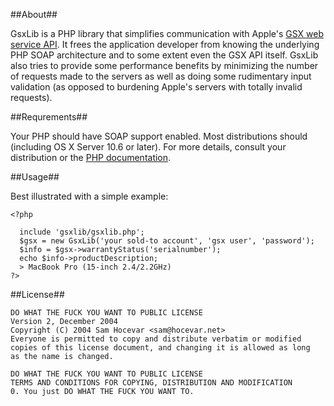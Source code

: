 ##About##

GsxLib is a PHP library that simplifies communication with Apple's [GSX web service API][1]. It frees the application developer
from knowing the underlying PHP SOAP architecture and to some extent even the GSX API itself. GsxLib also tries to provide
some performance benefits by minimizing the number of requests made to the servers as well as doing some rudimentary input
validation (as opposed to burdening Apple's servers with totally invalid requests).

##Requrements##

Your PHP should have SOAP support enabled. Most distributions should (including OS X Server 10.6 or later).
For more details, consult your distribution or the [PHP documentation][2].

##Usage##

Best illustrated with a simple example:

    <?php
  
      include 'gsxlib/gsxlib.php';
      $gsx = new GsxLib('your sold-to account', 'gsx user', 'password');
      $info = $gsx->warrantyStatus('serialnumber');
      echo $info->productDescription;
      > MacBook Pro (15-inch 2.4/2.2GHz)
    ?>


##License##
    
    DO WHAT THE FUCK YOU WANT TO PUBLIC LICENSE 
    Version 2, December 2004
    Copyright (C) 2004 Sam Hocevar <sam@hocevar.net> 
    Everyone is permitted to copy and distribute verbatim or modified 
    copies of this license document, and changing it is allowed as long 
    as the name is changed. 
    
    DO WHAT THE FUCK YOU WANT TO PUBLIC LICENSE 
    TERMS AND CONDITIONS FOR COPYING, DISTRIBUTION AND MODIFICATION 
    0. You just DO WHAT THE FUCK YOU WANT TO.

[1]: http://gsxwsut.apple.com/apidocs/html/WSReference.html?user=asp
[2]: http://php.net/manual/en/book.soap.php
